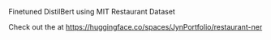 Finetuned DistilBert using MIT Restaurant Dataset

Check out the at https://huggingface.co/spaces/JynPortfolio/restaurant-ner

